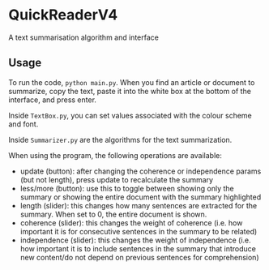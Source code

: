 # QuickReaderV4
A text summarisation algorithm and interface

## Usage
To run the code, `python main.py`. When you find an article or document to summarize, copy the text, paste it into the white box at the bottom of the interface, and press enter.

Inside `TextBox.py`, you can set values associated with the colour scheme and font.

Inside `Summarizer.py` are the algorithms for the text summarization.

When using the program, the following operations are available:
* update (button): after changing the coherence or independence params (but not length), press update to recalculate the summary
* less/more (button): use this to toggle between showing only the summary or showing the entire document with the summary highlighted
* length (slider): this changes how many sentences are extracted for the summary. When set to 0, the entire document is shown.
* coherence (slider): this changes the weight of coherence (i.e. how important it is for consecutive sentences in the summary to be related)
* independence (slider): this changes the weight of independence (i.e. how important it is to include sentences in the summary that introduce new content/do not depend on previous sentences for comprehension)
